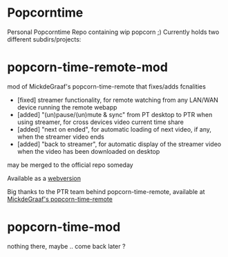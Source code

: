 # Popcorntime
Personal Popcorntime Repo containing wip popcorn ;)
Currently holds two different subdirs/projects:


popcorn-time-remote-mod
=======================
mod of MickdeGraaf's popcorn-time-remote that fixes/adds fcnalities
- [fixed] streamer functionality, for remote watching from any LAN/WAN device running the remote webapp
- [added] "(un)pause/(un)mute & sync" from PT desktop to PTR when using streamer, for cross devices video current time share
- [added] "next on ended", for automatic loading of next video, if any, when the streamer video ends
- [added] "back to streamer", for automatic display of the streamer video when the video has been downloaded on desktop

may be merged to the official repo someday

Available as a [webversion](http://web.popcorntimeremote.com)

Big thanks to the PTR team behind popcorn-time-remote, available at [MickdeGraaf's popcorn-time-remote](https://github.com/MickdeGraaf/popcorn-time-remote)


popcorn-time-mod
================
nothing there, maybe .. come back later ?
